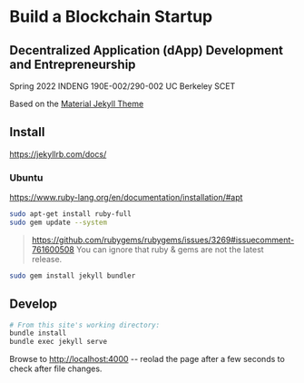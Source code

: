 # Build a Blockchain Startup
## Decentralized Application (dApp) Development and Entrepreneurship

Spring 2022
INDENG 190E-002/290-002
UC Berkeley SCET

Based on the [Material Jekyll Theme](https://github.com/alexcarpenter/material-jekyll-theme)

## Install

https://jekyllrb.com/docs/

### Ubuntu
https://www.ruby-lang.org/en/documentation/installation/#apt

```bash
sudo apt-get install ruby-full
sudo gem update --system
```

> https://github.com/rubygems/rubygems/issues/3269#issuecomment-761600508
> You can ignore that ruby & gems are not the latest release. 

```bash
sudo gem install jekyll bundler
```

## Develop

```bash
# From this site's working directory:
bundle install
bundle exec jekyll serve
```

Browse to <http://localhost:4000> -- reolad the page after a few seconds to check after file changes.